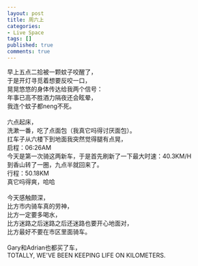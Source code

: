 ```yaml
---
layout: post
title: 周六上
categories:
- Live Space
tags: []
published: true
comments: true
---
```

<p><div>早上五点二拾被一颗蚊子咬醒了，</div>
<div>于是开灯寻觅着想要反咬一口，</div>
<div>晃晃悠悠的身体传达给我两个信号：</div>
<div>年事已高不胜酒力隔夜还会眩晕，</div>
<div>我连个蚊子都neng不死。</div>
<div> </div>
<div>六点起床，</div>
<div>洗漱一番，吃了点面包（我真它吗得讨厌面包）。</div>
<div>扛车子从六楼下到地面我突然觉得腿有点晃，</div>
<div>启程：06∶26AM</div>
<div>今天是第一次骑这两新车，于是首先刷新了一下最大时速：40.3KM/H</div>
<div>到香山转了一圈，九点半就回来了。</div>
<div>行程：50.18KM</div>
<div>真它吗得爽，哈哈</div>
<div> </div>
<div>今天感触颇深，</div>
<div>比方市内骑车真的劳神，</div>
<div>比方一定要多喝水，</div>
<div>比方迷路之后迷路之后还迷路也要开心地面对，</div>
<div>比方最好不要在市区里面骑车。</div>
<div> </div>
<div>Gary和Adrian也都买了车，</div>
<div>TOTALLY, WE'VE BEEN KEEPING LIFE ON KILOMETERS.<br clear="all" /></div>
<div></div></p>

